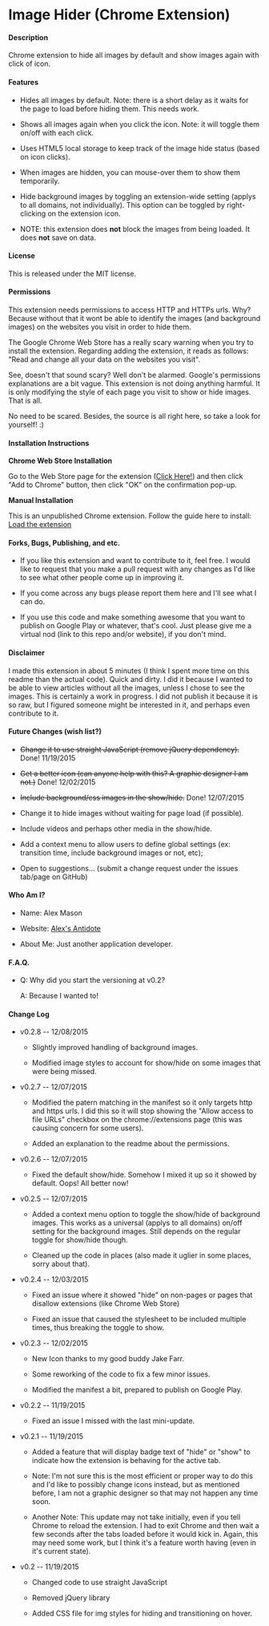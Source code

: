 # Image Hider (Chrome Extension)

#### Description

Chrome extension to hide all images by default and show images again with click of icon.

#### Features

- Hides all images by default. Note: there is a short delay as it waits for the page to load before hiding them. This needs work.

- Shows all images again when you click the icon. Note: it will toggle them on/off with each click.

- Uses HTML5 local storage to keep track of the image hide status (based on icon clicks).

- When images are hidden, you can mouse-over them to show them temporarily.

- Hide background images by toggling an extension-wide setting (applys to all domains, not individually). This option can be toggled by right-clicking on the extension icon.

- NOTE: this extension does **not** block the images from being loaded. It does **not** save on data.

#### License

This is released under the MIT license.

#### Permissions

This extension needs permissions to access HTTP and HTTPs urls. Why? Because without that it wont be able to identify the images (and background images) on the websites you visit in order to hide them.

The Google Chrome Web Store has a really scary warning when you try to install the extension. Regarding adding the extension, it reads as follows: "Read and change all your data on the websites you visit".

See, doesn't that sound scary? Well don't be alarmed. Google's permissions explanations are a bit vague. This extension is not doing anything harmful. It is only modifying the style of each page you visit to show or hide images. That is all.

No need to be scared. Besides, the source is all right here, so take a look for yourself! :)

#### Installation Instructions

**Chrome Web Store Installation**

Go to the Web Store page for the extension ([Click Here!](https://chrome.google.com/webstore/detail/image-hider/fdjghmbmljbhojdgegmhhbkhgoacgdcb)) and then click "Add to Chrome" button, then click "OK" on the confirmation pop-up.

**Manual Installation**

This is an unpublished Chrome extension. Follow the guide here to install: [Load the extension](https://developer.chrome.com/docs/extensions/get-started/tutorial/hello-world)

#### Forks, Bugs, Publishing, and etc.

- If you like this extension and want to contribute to it, feel free. I would like to request that you make a pull request with any changes as I'd like to see what other people come up in improving it.

- If you come across any bugs please report them here and I'll see what I can do.

- If you use this code and make something awesome that you want to publish on Google Play or whatever, that's cool. Just please give me a virtual nod (link to this repo and/or website), if you don't mind.

#### Disclaimer

I made this extension in about 5 minutes (I think I spent more time on this readme than the actual code). Quick and dirty. I did it because I wanted to be able to view articles without all the images, unless I chose to see the images. This is certainly a work in progress. I did not publish it because it is so raw, but I figured someone might be interested in it, and perhaps even contribute to it.

#### Future Changes (wish list?)

- ~~Change it to use straight JavaScript (remove jQuery dependency).~~ Done! 11/19/2015

- ~~Get a better icon (can anyone help with this? A graphic designer I am not.)~~ Done! 12/02/2015

- ~~Include background/css images in the show/hide.~~ Done! 12/07/2015

- Change it to hide images without waiting for page load (if possible).

- Include videos and perhaps other media in the show/hide.

- Add a context menu to allow users to define global settings (ex: transition time, include background images or not, etc);

- Open to suggestions... (submit a change request under the issues tab/page on GitHub)

#### Who Am I?

- Name: Alex Mason

- Website: [Alex's Antidote](http://alexsantidote.com)

- About Me: Just another application developer.

#### F.A.Q.

- Q: Why did you start the versioning at v0.2?

  A: Because I wanted to!

#### Change Log

- v0.2.8 -- 12/08/2015

  - Slightly improved handling of background images.

  - Modified image styles to account for show/hide on some images that were being missed.

- v0.2.7 -- 12/07/2015

  - Modified the patern matching in the manifest so it only targets http and https urls. I did this so it will stop showing the "Allow access to file URLs" checkbox on the chrome://extensions page (this was causing concern for some users).

  - Added an explanation to the readme about the permissions.

- v0.2.6 -- 12/07/2015

  - Fixed the default show/hide. Somehow I mixed it up so it showed by default. Oops! All better now!

- v0.2.5 -- 12/07/2015

  - Added a context menu option to toggle the show/hide of background images. This works as a universal (applys to all domains) on/off setting for the background images. Still depends on the regular toggle for show/hide though.

  - Cleaned up the code in places (also made it uglier in some places, sorry about that).

- v0.2.4 -- 12/03/2015

  - Fixed an issue where it showed "hide" on non-pages or pages that disallow extensions (like Chrome Web Store)

  - Fixed an issue that caused the stylesheet to be included multiple times, thus breaking the toggle to show.

- v0.2.3 -- 12/02/2015

  - New Icon thanks to my good buddy Jake Farr.

  - Some reworking of the code to fix a few minor issues.

  - Modified the manifest a bit, prepared to publish on Google Play.

- v0.2.2 -- 11/19/2015

  - Fixed an issue I missed with the last mini-update.

- v0.2.1 -- 11/19/2015

  - Added a feature that will display badge text of "hide" or "show" to indicate how the extension is behaving for the active tab.

  - Note: I'm not sure this is the most efficient or proper way to do this and I'd like to possibly change icons instead, but as mentioned before, I am not a graphic designer so that may not happen any time soon.

  - Another Note: This update may not take initially, even if you tell Chrome to reload the extension. I had to exit Chrome and then wait a few seconds after the tabs loaded before it would kick in. Again, this may need some work, but I think it's a feature worth having (even in it's current state).

- v0.2 -- 11/19/2015

  - Changed code to use straight JavaScript

  - Removed jQuery library

  - Added CSS file for img styles for hiding and transitioning on hover.
